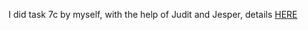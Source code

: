 I did task 7c by myself, with the help of Judit and Jesper, details [HERE](/TeamThree/Ulrichs%20Lab%20Tasks.md#7c-moisture-sensor)
